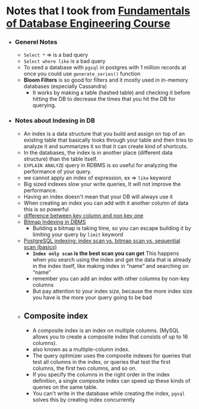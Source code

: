 # Notes that I took from [Fundamentals of Database Engineering Course](https://www.udemy.com/course/database-engines-crash-course/)

- ### Generel Notes
	- `Select *` => is a bad query
	- `Select where like` is a bad query
	- To seed a database with `pgsql` in postgres with 1 million records at once you could use `generate_series()` function
	- **Bloom Filters** is so good for filters and it mostly used in in-memory databases (especially Cassandra)
		- It works by making a table (hashed table) and checking it before hitting the DB to decrease the times that you hit the DB for querying. 

- ### Notes about Indexing in DB
	- An index is a data structure that you build and assign on top of an existing table that basically looks through your table and then tries to analyze it and summarizes it so that it can create kind of shortcuts.
	- In the databases, the index is in another place (different data structure) than the table itself.
	- `EXPLAIN ANALYZE` query in RDBMS is so useful for analyzing the performance of your query.
	- we cannot apply an index of expression, ex => `like` keyword
	- Big sized indexes slow your write queries, It will not improve the performance.
	- Having an index doesn't mean that your DB will always use it
	- When creating an index you can add with it another column of data this is so powerful
	- [difference between key column and non key one](https://stackoverflow.com/questions/4302165/difference-between-key-column-and-non-key-one)
	- [Bitmap Indexing in DBMS](https://www.geeksforgeeks.org/bitmap-indexing-in-dbms/)
		- Building a bitmap is taking time, so you can escape building it by limiting your query by `limit` keyword 
	- [PostgreSQL indexing: index scan vs. bitmap scan vs. sequential scan (basics)](https://www.cybertec-postgresql.com/en/postgresql-indexing-index-scan-vs-bitmap-scan-vs-sequential-scan-basics/)
		- **`Index only scan` is the best scan you can get** This happens when you search using the index and get the data that is already in the index itself, like making index in “name” and searching on “name”
		- remember you can add an index with other columns by non-key columns 
		- But pay attention to your index size, because the more index size you have is the more your query going to be bad
	- ## Composite index
		- A composite index is an index on multiple columns. (MySQL allows you to create a composite index that consists of up to 16 columns).
		- also known as a multiple-column index.
		- The query optimizer uses the composite indexes for queries that test all columns in the index, or queries that test the first columns, the first two columns, and so on.
		- If you specify the columns in the right order in the index definition, a single composite index can speed up these kinds of queries on the same table.
		- You can't write in the database while creating the index, `pgsql` solves this by creating index concurrently




